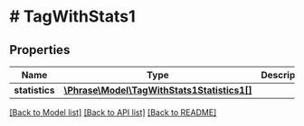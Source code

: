 # # TagWithStats1

## Properties

Name | Type | Description | Notes
------------ | ------------- | ------------- | -------------
**statistics** | [**\Phrase\Model\TagWithStats1Statistics1[]**](TagWithStats1Statistics1.md) |  | [optional] 

[[Back to Model list]](../../README.md#documentation-for-models) [[Back to API list]](../../README.md#documentation-for-api-endpoints) [[Back to README]](../../README.md)


